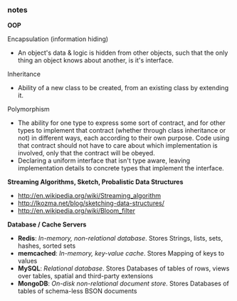 ### notes

**OOP**

Encapsulation (information hiding)
* An object's data & logic is hidden from other objects, such that the only thing an object knows about another, is it's interface.

Inheritance
* Ability of a new class to be created, from an existing class by extending it.

Polymorphism
* The ability for one type to express some sort of contract, and for other types to implement that contract (whether through class inheritance or not) in different ways, each according to their own purpose. Code using that contract should not have to care about which implementation is involved, only that the contract will be obeyed.
* Declaring a uniform interface that isn't type aware, leaving implementation details to concrete types that implement the interface.

**Streaming Algorithms, Sketch, Probalistic Data Structures**

* http://en.wikipedia.org/wiki/Streaming_algorithm
* http://lkozma.net/blog/sketching-data-structures/
* http://en.wikipedia.org/wiki/Bloom_filter

**Database / Cache Servers**
* **Redis**: *In-memory, non-relational database*. Stores Strings, lists, sets, hashes, sorted sets
* **memcached**: *In-memory, key-value cache*. Stores Mapping of keys to values
* **MySQL**: *Relational database*. Stores Databases of tables of rows, views over tables, spatial and third-party extensions
* **MongoDB**: *On-disk non-relational document store*. Stores Databases of tables of schema-less BSON documents
